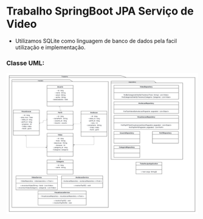 # Trabalho SpringBoot JPA Serviço de Video

- Utilizamos SQLite como linguagem de banco de dados pela facil utilização e implementação.
### Classe UML:

![Classe_UML.png](https://github.com/cyronp/Trabalho-SpringBoot-JPA/blob/main/Classe_UML.png)
